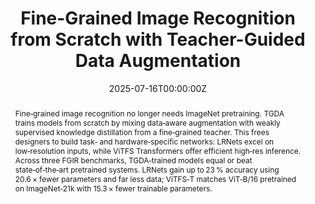 ---
title: "Fine-Grained Image Recognition from Scratch with Teacher-Guided Data Augmentation"
authors:
  - Edwin Arkel Rios
  - Fernando Mikael
  - Oswin Gosal
  - Femiloye Oyerinde
  - Hao-Chun Liang
  - Bo-Cheng Lai
  - Min-Chun Hu
date: "2025-07-16T00:00:00Z"
publishDate: "2025-07-16T00:00:00Z"
doi: ""
publication_types: ["journal-paper"]
publication: "Arxiv"
publication_short: ""
abstract: >
  Fine‑grained image recognition no longer needs ImageNet pretraining. TGDA trains models from scratch by mixing data‑aware augmentation with weakly supervised knowledge distillation from a fine‑grained teacher. This frees designers to build task‑ and hardware‑specific networks: LRNets excel on low‑resolution inputs, while ViTFS Transformers offer efficient high‑res inference. Across three FGIR benchmarks, TGDA‑trained models equal or beat state‑of‑the‑art pretrained systems. LRNets gain up to 23 % accuracy using 20.6 × fewer parameters and far less data; ViTFS‑T matches ViT‑B/16 pretrained on ImageNet‑21k with 15.3 × fewer trainable parameters.
summary:
tags: [FGIR, TGDA, Training from Scratch, LRNet, ViTFS]
featured: true
url_pdf: uploads/fgir.pdf
url_code: ""
url_dataset: ""
url_poster: ""
url_project: ""
url_slides: ""
url_source: ""
url_video: ""
image:
  caption: "Overview of the TGDA Framework"
  focal_point: ""
  preview_only: false
projects: []
slides: ""
---